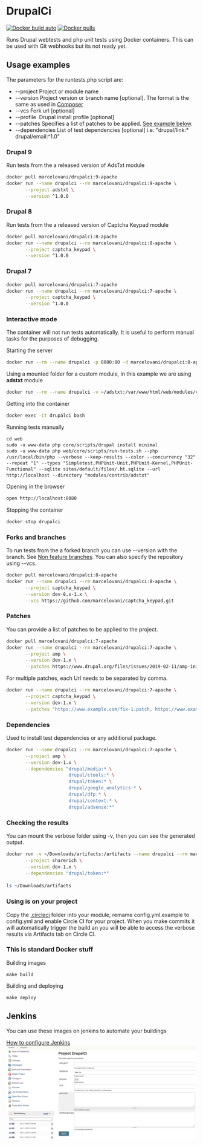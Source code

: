 # DrupalCi

[![Docker build auto](https://img.shields.io/docker/automated/marcelovani/drupalci.svg)](https://hub.docker.com/r/marcelovani/drupalci)
[![Docker pulls](https://img.shields.io/docker/pulls/marcelovani/drupalci.svg)](https://hub.docker.com/r/marcelovani/drupalci)

Runs Drupal webtests and php unit tests using Docker containers.
This can be used with Git webhooks but its not ready yet.

## Usage examples
The parameters for the runtests.php script are:
* --project      Project or module name
* --version      Project version or branch name [optional]. The format is the same as used in [Composer](https://getcomposer.org/doc/04-schema.md#version)
* --vcs          Fork url [optional]
* --profile      Drupal install profile [optional]
* --patches      Specifies a list of patches to be applied. [See example below](#Patches).
* --dependencies List of test dependencies [optional] i.e. "drupal/link:* drupal/email:^1.0"

### Drupal 9
Run tests from the a released version of AdsTxt module

```bash
docker pull marcelovani/drupalci:9-apache
docker run --name drupalci --rm marcelovani/drupalci:9-apache \
       --project adstxt \
       --version ^1.0.0
```

### Drupal 8
Run tests from the a released version of Captcha Keypad module

```bash
docker pull marcelovani/drupalci:8-apache
docker run --name drupalci --rm marcelovani/drupalci:8-apache \
       --project captcha_keypad \
       --version ^1.0.0
```

### Drupal 7

```bash
docker pull marcelovani/drupalci:7-apache
docker run --name drupalci --rm marcelovani/drupalci:7-apache \
       --project captcha_keypad \
       --version ^1.0.0
```

### Interactive mode
The container will not run tests automatically.
It is useful to perform manual tasks for the purposes of debugging.

Starting the server
```bash
docker run --rm --name drupalci -p 8080:80 -d marcelovani/drupalci:8-apache-interactive
```

Using a mounted folder for a custom module, in this example we are using **adstxt** module
```bash
docker run --rm --name drupalci -v ~/adstxt:/var/www/html/web/modules/contrib/adstxt -p 8080:80 -d marcelovani/drupalci:9-apache-interactive
``` 

Getting into the container
```bash
docker exec -it drupalci bash
```

Running tests manually
```
cd web
sudo -u www-data php core/scripts/drupal install minimal
sudo -u www-data php web/core/scripts/run-tests.sh --php /usr/local/bin/php --verbose --keep-results --color --concurrency "32" --repeat "1" --types "Simpletest,PHPUnit-Unit,PHPUnit-Kernel,PHPUnit-Functional" --sqlite sites/default/files/.ht.sqlite --url http://localhost --directory "modules/contrib/adstxt"
```

Opening in the browser
```bash
open http://localhost:8080
```

Stopping the container
```bash
docker stop drupalci
```

### Forks and branches
To run tests from the a forked branch you can use --version with the branch.
See [Non feature branches](https://getcomposer.org/doc/04-schema.md#non-feature-branches).
You can also specify the repository using --vcs.

```bash
docker pull marcelovani/drupalci:8-apache
docker run --name drupalci --rm marcelovani/drupalci:8-apache \
       --project captcha_keypad \
       --version dev-8.x-1.x \
       --vcs https://github.com/marcelovani/captcha_keypad.git
```

### Patches
You can provide a list of patches to be applied to the project.

```bash
docker pull marcelovani/drupalci:7-apache
docker run --name drupalci --rm marcelovani/drupalci:7-apache \
       --project amp \
       --version dev-1.x \
       --patches https://www.drupal.org/files/issues/2019-02-11/amp-initial-page-load-3031306-18.patch
```
 
For multiple patches, each Url needs to be separated by comma.

```bash
docker run --name drupalci --rm marcelovani/drupalci:7-apache \
       --project captcha_keypad \
       --version dev-1.x \
       --patches "https://www.example.com/fix-1.patch, https://www.example.com/fix-2.patch"
```

### Dependencies
Used to install test dependencies or any additional package.

```bash
docker run --name drupalci --rm marcelovani/drupalci:7-apache \
       --project amp \
       --version dev-1.x \
       --dependencies "drupal/media:* \
                       drupal/ctools:* \
                       drupal/token:* \
                       drupal/google_analytics:* \
                       drupal/dfp:* \
                       drupal/context:* \
                       drupal/adsense:*"
```

### Checking the results
You can mount the verbose folder using -v, then you can see the generated output.

```bash
docker run -v ~/Downloads/artifacts:/artifacts --name drupalci --rm marcelovani/drupalci:8-apache \
       --project sharerich \
       --version dev-1.x \
       --dependencies "drupal/token:*"

ls ~/Downloads/artifacts
```

### Using is on your project

Copy the [.circleci](https://github.com/marcelovani/drupalci/blob/master/8/apache/.circleci) folder into your module, remame config.yml.example to config.yml and enable Circle CI for your project. When you make commits it will automatically trigger the build an you will be able to access the verbose results via Artifacts tab on Circle CI.


### This is standard Docker stuff

Building images

```
make build
```

Building and deploying

```
make deploy
```

## Jenkins
You can use these images on jenkins to automate your buildings

[How to configure Jenkins](https://github.com/marcelovani/drupalci/blob/master/Jenkins "How to configure Jenkins")
[![See how to configure Jenkins](https://github.com/marcelovani/drupalci/blob/master/Jenkins/images/0-jenkins_job.jpg)](https://github.com/marcelovani/drupalci/blob/master/Jenkins)
